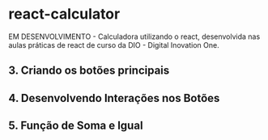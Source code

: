 # react-calculator
EM DESENVOLVIMENTO - Calculadora utilizando o react, desenvolvida nas aulas práticas de react de curso da DIO - Digital Inovation One.


## 3. Criando os botões principais

## 4. Desenvolvendo Interações nos Botões

## 5. Função de Soma e Igual

